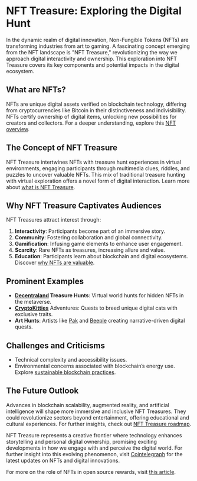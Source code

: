 # NFT Treasure: Exploring the Digital Hunt

In the dynamic realm of digital innovation, Non-Fungible Tokens (NFTs) are transforming industries from art to gaming. A fascinating concept emerging from the NFT landscape is "NFT Treasure," revolutionizing the way we approach digital interactivity and ownership. This exploration into NFT Treasure covers its key components and potential impacts in the digital ecosystem.

## What are NFTs?

NFTs are unique digital assets verified on blockchain technology, differing from cryptocurrencies like Bitcoin in their distinctiveness and indivisibility. NFTs certify ownership of digital items, unlocking new possibilities for creators and collectors. For a deeper understanding, explore this [NFT overview](https://www.coindesk.com/learn/what-are-nfts-and-how-do-they-work/).

## The Concept of NFT Treasure

NFT Treasure intertwines NFTs with treasure hunt experiences in virtual environments, engaging participants through multimedia clues, riddles, and puzzles to uncover valuable NFTs. This mix of traditional treasure hunting with virtual exploration offers a novel form of digital interaction. Learn more about [what is NFT Treasure](https://www.license-token.com/wiki/what-is-nft-treasure).

## Why NFT Treasure Captivates Audiences

NFT Treasures attract interest through:

1. **Interactivity**: Participants become part of an immersive story.
2. **Community**: Fostering collaboration and global connectivity.
3. **Gamification**: Infusing game elements to enhance user engagement.
4. **Scarcity**: Rare NFTs as treasures, increasing allure and value.
5. **Education**: Participants learn about blockchain and digital ecosystems. Discover [why NFTs are valuable](https://www.license-token.com/wiki/why-are-nf-ts-valuable).

## Prominent Examples

- **[Decentraland](https://decentraland.org/) Treasure Hunts**: Virtual world hunts for hidden NFTs in the metaverse.
- **[CryptoKitties](https://www.cryptokitties.co/)** Adventures: Quests to breed unique digital cats with exclusive traits.
- **Art Hunts**: Artists like [Pak](https://www.madewithart.com/pak) and [Beeple](https://www.beeple-crap.com/) creating narrative-driven digital quests.

## Challenges and Criticisms

- Technical complexity and accessibility issues.
- Environmental concerns associated with blockchain’s energy use. Explore [sustainable blockchain practices](https://www.license-token.com/wiki/sustainable-blockchain-practices).

## The Future Outlook

Advances in blockchain scalability, augmented reality, and artificial intelligence will shape more immersive and inclusive NFT Treasures. They could revolutionize sectors beyond entertainment, offering educational and cultural experiences. For further insights, check out [NFT Treasure roadmap](https://www.license-token.com/wiki/nft-treasure-roadmap).

NFT Treasure represents a creative frontier where technology enhances storytelling and personal digital ownership, promising exciting developments in how we engage with and perceive the digital world. For further insight into this evolving phenomenon, visit [Cointelegraph](https://cointelegraph.com/) for the latest updates on NFTs and digital innovations.

For more on the role of NFTs in open source rewards, visit [this article](https://www.license-token.com/wiki/the-role-of-nf-ts-in-open-source-rewards).